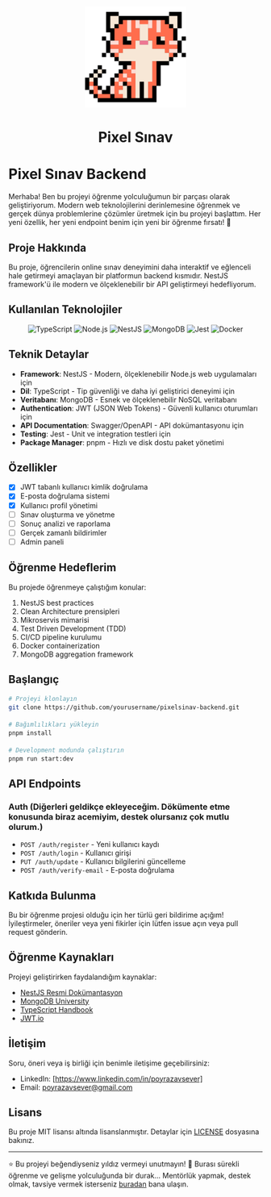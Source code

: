 <div align="center">
  <img src="https://raw.githubusercontent.com/poyrazavsever/PixelSinav-Frontend/refs/heads/master/public/logo/logo.png" alt="Pixel Sınav Logo" width="200">
  <h1>Pixel Sınav</h1>
</div>

# Pixel Sınav Backend

Merhaba! Ben bu projeyi öğrenme yolculuğumun bir parçası olarak geliştiriyorum. Modern web teknolojilerini derinlemesine öğrenmek ve gerçek dünya problemlerine çözümler üretmek için bu projeyi başlattım. Her yeni özellik, her yeni endpoint benim için yeni bir öğrenme fırsatı! 🚀

## Proje Hakkında

Bu proje, öğrencilerin online sınav deneyimini daha interaktif ve eğlenceli hale getirmeyi amaçlayan bir platformun backend kısmıdır. NestJS framework'ü ile modern ve ölçeklenebilir bir API geliştirmeyi hedefliyorum.

## Kullanılan Teknolojiler

<div align="center">
  <p>
    <img src="https://skillicons.dev/icons?i=ts" alt="TypeScript" title="TypeScript" />
    <img src="https://skillicons.dev/icons?i=nodejs" alt="Node.js" title="Node.js" />
    <img src="https://skillicons.dev/icons?i=nestjs" alt="NestJS" title="NestJS" />
    <img src="https://skillicons.dev/icons?i=mongodb" alt="MongoDB" title="MongoDB" />
    <img src="https://skillicons.dev/icons?i=jest" alt="Jest" title="Jest" />
    <img src="https://skillicons.dev/icons?i=docker" alt="Docker" title="Docker" />
  </p>
</div>

## Teknik Detaylar

- **Framework**: NestJS - Modern, ölçeklenebilir Node.js web uygulamaları için
- **Dil**: TypeScript - Tip güvenliği ve daha iyi geliştirici deneyimi için
- **Veritabanı**: MongoDB - Esnek ve ölçeklenebilir NoSQL veritabanı
- **Authentication**: JWT (JSON Web Tokens) - Güvenli kullanıcı oturumları için
- **API Documentation**: Swagger/OpenAPI - API dokümantasyonu için
- **Testing**: Jest - Unit ve integration testleri için
- **Package Manager**: pnpm - Hızlı ve disk dostu paket yönetimi

## Özellikler

- [x] JWT tabanlı kullanıcı kimlik doğrulama
- [x] E-posta doğrulama sistemi
- [x] Kullanıcı profil yönetimi
- [ ] Sınav oluşturma ve yönetme
- [ ] Sonuç analizi ve raporlama
- [ ] Gerçek zamanlı bildirimler
- [ ] Admin paneli

## Öğrenme Hedeflerim

Bu projede öğrenmeye çalıştığım konular:

1. NestJS best practices
2. Clean Architecture prensipleri
3. Mikroservis mimarisi
4. Test Driven Development (TDD)
5. CI/CD pipeline kurulumu
6. Docker containerization
7. MongoDB aggregation framework

## Başlangıç

```bash
# Projeyi klonlayın
git clone https://github.com/yourusername/pixelsinav-backend.git

# Bağımlılıkları yükleyin
pnpm install

# Development modunda çalıştırın
pnpm run start:dev
```

## API Endpoints

### Auth (Diğerleri geldikçe ekleyeceğim. Dökümente etme konusunda biraz acemiyim, destek olursanız çok mutlu olurum.)

- `POST /auth/register` - Yeni kullanıcı kaydı
- `POST /auth/login` - Kullanıcı girişi
- `PUT /auth/update` - Kullanıcı bilgilerini güncelleme
- `POST /auth/verify-email` - E-posta doğrulama

## Katkıda Bulunma

Bu bir öğrenme projesi olduğu için her türlü geri bildirime açığım! İyileştirmeler, öneriler veya yeni fikirler için lütfen issue açın veya pull request gönderin.

## Öğrenme Kaynakları

Projeyi geliştirirken faydalandığım kaynaklar:

- [NestJS Resmi Dokümantasyon](https://docs.nestjs.com/)
- [MongoDB University](https://university.mongodb.com/)
- [TypeScript Handbook](https://www.typescriptlang.org/docs/)
- [JWT.io](https://jwt.io/)

## İletişim

Soru, öneri veya iş birliği için benimle iletişime geçebilirsiniz:

- LinkedIn: [https://www.linkedin.com/in/poyrazavsever]
- Email: poyrazavsever@gmail.com


## Lisans

Bu proje MIT lisansı altında lisanslanmıştır. Detaylar için [LICENSE](LICENSE) dosyasına bakınız.

---

  ⭐ Bu projeyi beğendiyseniz yıldız vermeyi unutmayın!
  🌱 Burası sürekli öğrenme ve gelişme yolculuğunda bir durak... Mentörlük yapmak, destek olmak, tavsiye vermek isterseniz [buradan](https://www.pavsever.com) bana ulaşın.
